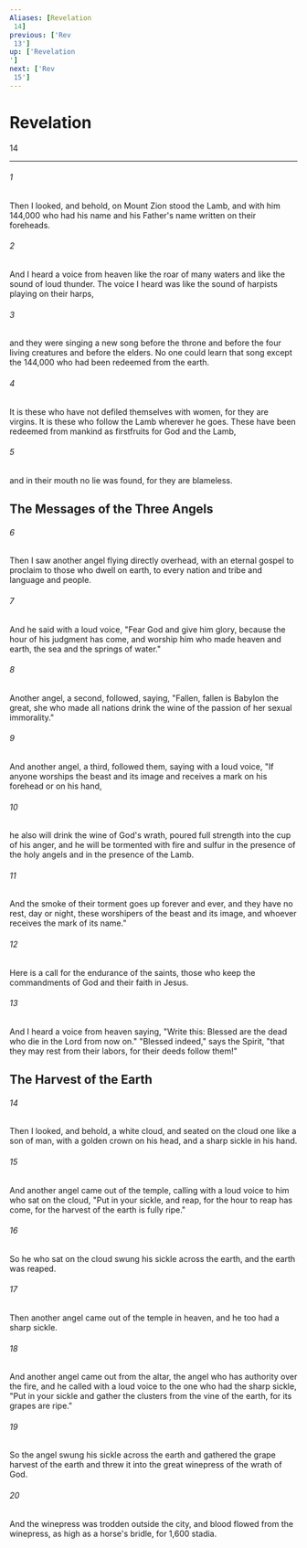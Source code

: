 ```yaml
---
Aliases: [Revelation 14]
previous: ['Rev 13']
up: ['Revelation']
next: ['Rev 15']
---
```

# Revelation 14

***
 

###### 1 
Then I looked, and behold, on Mount Zion stood the Lamb, and with him 144,000 who had his name and his Father's name written on their foreheads.  

###### 2 
And I heard a voice from heaven like the roar of many waters and like the sound of loud thunder. The voice I heard was like the sound of harpists playing on their harps,  

###### 3 
and they were singing a new song before the throne and before the four living creatures and before the elders. No one could learn that song except the 144,000 who had been redeemed from the earth.  

###### 4 
It is these who have not defiled themselves with women, for they are virgins. It is these who follow the Lamb wherever he goes. These have been redeemed from mankind as firstfruits for God and the Lamb,  

###### 5 
and in their mouth no lie was found, for they are blameless.  ## The Messages of the Three Angels  

###### 6 
Then I saw another angel flying directly overhead, with an eternal gospel to proclaim to those who dwell on earth, to every nation and tribe and language and people.  

###### 7 
And he said with a loud voice, "Fear God and give him glory, because the hour of his judgment has come, and worship him who made heaven and earth, the sea and the springs of water."  

###### 8 
Another angel, a second, followed, saying, "Fallen, fallen is Babylon the great, she who made all nations drink the wine of the passion of her sexual immorality."  

###### 9 
And another angel, a third, followed them, saying with a loud voice, "If anyone worships the beast and its image and receives a mark on his forehead or on his hand,  

###### 10 
he also will drink the wine of God's wrath, poured full strength into the cup of his anger, and he will be tormented with fire and sulfur in the presence of the holy angels and in the presence of the Lamb.  

###### 11 
And the smoke of their torment goes up forever and ever, and they have no rest, day or night, these worshipers of the beast and its image, and whoever receives the mark of its name."  

###### 12 
Here is a call for the endurance of the saints, those who keep the commandments of God and their faith in Jesus.  

###### 13 
And I heard a voice from heaven saying, "Write this: Blessed are the dead who die in the Lord from now on." "Blessed indeed," says the Spirit, "that they may rest from their labors, for their deeds follow them!"  ## The Harvest of the Earth  

###### 14 
Then I looked, and behold, a white cloud, and seated on the cloud one like a son of man, with a golden crown on his head, and a sharp sickle in his hand.  

###### 15 
And another angel came out of the temple, calling with a loud voice to him who sat on the cloud, "Put in your sickle, and reap, for the hour to reap has come, for the harvest of the earth is fully ripe."  

###### 16 
So he who sat on the cloud swung his sickle across the earth, and the earth was reaped.  

###### 17 
Then another angel came out of the temple in heaven, and he too had a sharp sickle.  

###### 18 
And another angel came out from the altar, the angel who has authority over the fire, and he called with a loud voice to the one who had the sharp sickle, "Put in your sickle and gather the clusters from the vine of the earth, for its grapes are ripe."  

###### 19 
So the angel swung his sickle across the earth and gathered the grape harvest of the earth and threw it into the great winepress of the wrath of God.  

###### 20 
And the winepress was trodden outside the city, and blood flowed from the winepress, as high as a horse's bridle, for 1,600 stadia.
